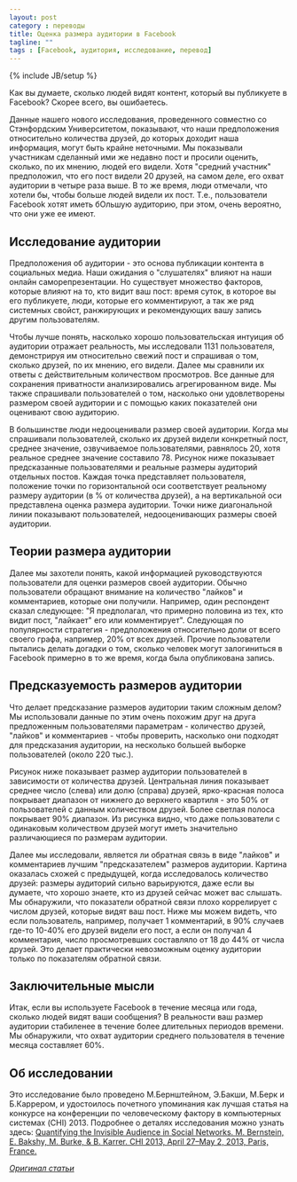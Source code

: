 ```yaml
---
layout: post
category : переводы
title: Оценка размера аудитории в Facebook
tagline: ""
tags : [Facebook, аудитория, исследование, перевод]
---
```

{% include JB/setup %}

Как вы думаете, сколько людей видят контент, который вы публикуете в Facebook? Скорее всего, вы ошибаетесь.

Данные нашего нового исследования, проведенного совместно со Стэнфордским Университетом, показывают, что наши 
предположения относительно количества друзей, до которых доходит наша информация, могут быть крайне неточными. 
Мы показывали участникам сделанный ими же недавно пост и просили оценить, сколько, по их мнению, людей его видели. 
Хотя "средний участник" предположил, что его пост видели 20 друзей, на самом деле, его охват аудитории в четыре 
раза выше. В то же время, люди отмечали, что хотели бы, чтобы больше людей видели их пост. Т.е., пользователи 
Facebook хотят иметь бОльшую аудиторию, при этом, очень вероятно, что они уже ее имеют.
 
## Исследование аудитории

Предположения об аудитории - это основа публикации контента в социальных медиа. Наши ожидания о "слушателях" влияют 
на наши онлайн саморепрезентации. Но существует множество факторов, которые влияют на то, кто видит ваш пост: 
время суток, в которое вы его публикуете, люди, которые его комментируют, а так же ряд системных свойст, 
ранжирующих и рекомендующих вашу запись другим пользователям.

Чтобы лучше понять, насколько хорошо пользовательская интуиция об аудитории отражает реальность, мы исследовали 1131 
пользователя, демонстрируя им относительно свежий пост и спрашивая о том, сколько друзей, по их мнению, его видели. 
Далее мы сравнили их ответы с действительным количеством просмотров. Все данные для сохранения приватности 
анализировались агрегированном виде. Мы также спрашивали пользователей о том, насколько они удовлетворены размером 
своей аудитории и с помощью каких показателей они оценивают свою аудиторию.

В большинстве люди недооценивали размер своей аудитории. Когда мы спрашивали пользователей, сколько их друзей видели 
конкретный пост, среднее значение, озвучиваемое пользователями, равнялось 20, хотя реальное среднее значение 
составило 78. Рисунок ниже показывает предсказанные пользователями и реальные размеры аудиторий отдельных постов. 
Каждая точка представляет пользователя, положение точки по горизонтальной оси соответствует реальному размеру 
аудитории (в % от количества друзей), а на вертикальной оси представлена оценка размера аудитории. Точки ниже 
диагональной линии показывают пользователей, недооценивающих размеры своей аудитории.

## Теории размера аудитории

Далее мы захотели понять, какой информацией руководствуются пользователи для оценки размеров своей аудитории. 
Обычно пользователи обращают внимание на количество "лайков" и комментариев, которые они получили. Например, 
один респондент сказал следующее: "Я предполагал, что примерно половина из тех, кто видит пост, "лайкает" 
его или комментирует". Следующая по популярности стратегия - предположения относительно доли от всего своего 
графа, например, 20% от всех друзей. Прочие пользователи пытались делать догадки о том, сколько человек могут 
залогиниться в Facebook примерно в то же время, когда была опубликована запись.
 
## Предсказуемость размеров аудитории

Что делает предсказание размеров аудитории таким сложным делом? Мы использовали данные по этим очень похожим 
друг на друга предложенным пользователями параметрам - количество друзей, "лайков" и комментариев - чтобы проверить, 
насколько они подходят для предсказания аудитории, на несколько большей выборке пользователей (около 220 тыс.).

Рисунок ниже показывает размер аудитории пользователей в зависимости от количества друзей. Центральная линия 
показывает среднее число (слева) или долю (справа) друзей, ярко-красная полоса покрывает диапазон от нижнего 
до верхнего квартиля - это 50% от пользователей с данным количеством друзей. Более светлая полоса покрывает 90% 
диапазон. Из рисунка видно, что даже пользователи с одинаковым количеством друзей могут иметь значительно 
различающиеся по размерам аудитории.

Далее мы исследовали, является ли обратная связь в виде "лайков" и комментариев лучшим "предсказателем" размеров 
аудитории. Картина оказалась схожей с предыдущей, когда исследовалось количество друзей: размеры аудиторий сильно 
варьируются, даже если вы думаете, что хорошо знаете, кто из друзей сейчас может вас слышать. Мы обнаружили, что 
показатели обратной связи плохо коррелирует с числом друзей, которые видят ваш пост. Ниже мы можем видеть, что 
если пользователь, например, получает 1 комментарий, в 90% случаев где-то 10-40% его друзей видели его пост, 
а если он получал 4 комментария, число просмотревших составляло от 18 до 44% от числа друзей. Это делает 
практически невозможным оценку аудитории только по показателям обратной связи.

## Заключительные мысли

Итак, если вы используете Facebook в течение месяца или года, сколько людей видят ваши сообщения? 
В реальности ваш размер аудитории стабиленее в течение более длительных периодов времени. 
Мы обнаружили, что охват аудитории среднего пользователя в течение месяца составляет 60%.
 
## Об исследовании

Это исследование было проведено М.Бернштейном, Э.Бакши, М.Берк и Б.Каррером, и удостоилось почетного упоминания 
как лучшая статья на конкурсе на конференции по человеческому фактору в компьютерных системах (CHI) 2013. 
Подробнее о деталях исследования можно узнать здесь:
[Quantifying the Invisible Audience in Social Networks. M. Bernstein, E. Bakshy, M. Burke, & B. Karrer. CHI 2013, April 27–May 2, 2013, Paris, France.](http://hci.stanford.edu/publications/2013/invisibleaudience/invisibleaudience.pdf)

[_Оригинал статьи_](http://www.facebook.com/notes/facebook-data-science/estimating-audience-size-on-facebook/10151390940058859)
